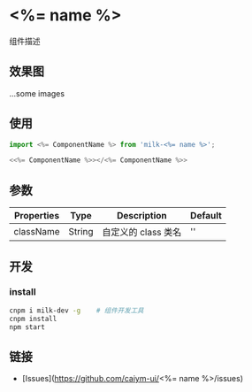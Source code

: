 # <%= name %>

组件描述

## 效果图

...some images

## 使用

```js
import <%= ComponentName %> from 'milk-<%= name %>';

<<%= ComponentName %>></<%= ComponentName %>>
```

## 参数

| Properties | Type | Description | Default |
| -- | -- | -- | -- |
| className | String | 自定义的 class 类名 | '' |

## 开发

### install

```bash
cnpm i milk-dev -g    # 组件开发工具
cnpm install
npm start
```

## 链接

- [Issues](https://github.com/caiym-ui/<%= name %>/issues)
